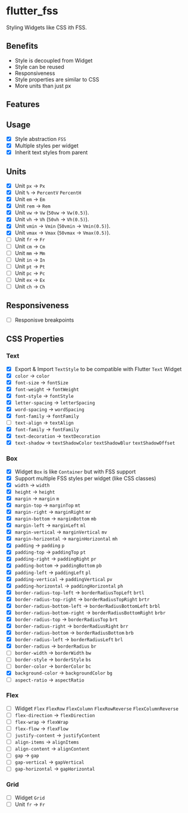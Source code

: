 # flutter_fss
Styling Widgets like CSS ith FSS.

## Benefits
- Style is decoupled from Widget
- Style can be reused
- Responsiveness
- Style properties are similar to CSS
- More units than just px

## Features
## Usage
- [X] Style abstraction `FSS`
- [X] Multiple styles per widget
- [X] Inherit text styles from parent
## Units 
- [X] Unit `px` -> `Px`
- [X] Unit `%` -> `PercentV` `PercentH`
- [X] Unit `em` -> `Em`
- [X] Unit `rem` -> `Rem`
- [X] Unit `vw` -> `Vw` (`50vw` -> `Vw(0.5)`).
- [X] Unit `vh` -> `Vh` (`50vh` -> `Vh(0.5)`).
- [X] Unit `vmin` -> `Vmin` (`50vmin` -> `Vmin(0.5)`).
- [X] Unit `vmax` -> `Vmax` (`50vmax` -> `Vmax(0.5)`).
- [ ] Unit `fr` -> `Fr`
- [ ] Unit `cm` -> `Cm`
- [ ] Unit `mm` -> `Mm`
- [ ] Unit `in` -> `In`
- [ ] Unit `pt` -> `Pt`
- [ ] Unit `pc` -> `Pc`
- [ ] Unit `ex` -> `Ex`
- [ ] Unit `ch` -> `Ch`

## Responsiveness
- [ ] Responisve breakpoints

## CSS Properties
### Text
- [X] Export & Import `TextStyle` to be compatible with Flutter `Text` Widget
- [X] `color` -> `color`
- [X] `font-size` -> `fontSize`
- [X] `font-weight` -> `fontWeight`
- [X] `font-style` -> `fontStyle`
- [X] `letter-spacing` -> `letterSpacing`
- [X] `word-spacing` -> `wordSpacing`
- [X] `font-family` -> `fontFamily`
- [ ] `text-align` -> `textAlign`
- [X] `font-family` -> `fontFamily`
- [X] `text-decoration` -> `textDecoration`
- [X] `text-shadow` -> `textShadowColor` `textShadowBlur` `textShadowOffset`

### Box
- [X] Widget `Box` is like `Container` but with FSS support
- [X] Support multiple FSS styles per widget (like CSS classes)
- [X] `width` -> `width`
- [X] `height` -> `height`
- [X] `margin` -> `margin` `m`
- [X] `margin-top` -> `marginTop` `mt`
- [X] `margin-right` -> `marginRight` `mr`
- [X] `margin-bottom` -> `marginBottom` `mb`
- [X] `margin-left` -> `marginLeft` `ml`
- [X] `margin-vertical` -> `marginVertical` `mv`
- [X] `margin-horizontal` -> `marginHorizontal` `mh`
- [X] `padding` -> `padding` `p`
- [X] `padding-top` -> `paddingTop` `pt`
- [X] `padding-right` -> `paddingRight` `pr`
- [X] `padding-bottom` -> `paddingBottom` `pb`
- [X] `padding-left` -> `paddingLeft` `pl`
- [X] `padding-vertical` -> `paddingVertical` `pv`
- [X] `padding-horizontal` -> `paddingHorizontal` `ph`
- [X] `border-radius-top-left` -> `borderRadiusTopLeft` `brtl`
- [X] `border-radius-top-right` -> `borderRadiusTopRight` `brtr`
- [X] `border-radius-bottom-left` -> `borderRadiusBottomLeft` `brbl`
- [X] `border-radius-bottom-right` -> `borderRadiusBottomRight` `brbr`
- [X] `border-radius-top` -> `borderRadiusTop` `brt`
- [X] `border-radius-right` -> `borderRadiusRight` `brr`
- [X] `border-radius-bottom` -> `borderRadiusBottom` `brb`
- [X] `border-radius-left` -> `borderRadiusLeft` `brl`
- [X] `border-radius` -> `borderRadius` `br`
- [ ] `border-width` -> `borderWidth` `bw`
- [ ] `border-style` -> `borderStyle` `bs`
- [ ] `border-color` -> `borderColor` `bc`
- [X] `background-color` -> `backgroundColor` `bg`
- [ ] `aspect-ratio` -> `aspectRatio`

### Flex
- [ ] Widget `Flex` `FlexRow` `FlexColumn` `FlexRowReverse` `FlexColumnReverse`
- [ ] `flex-direction` -> `flexDirection`
- [ ] `flex-wrap` -> `flexWrap`
- [ ] `flex-flow` -> `flexFlow`
- [ ] `justify-content` -> `justifyContent`
- [ ] `align-items` -> `alignItems`
- [ ] `align-content` -> `alignContent`
- [ ] `gap` -> `gap`
- [ ] `gap-vertical` -> `gapVertical`
- [ ] `gap-horizontal` -> `gapHorizontal`

### Grid
- [ ] Widget `Grid`
- [ ] Unit `fr` -> `Fr`